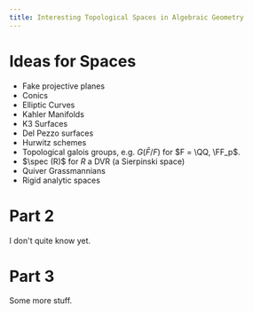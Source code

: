 ```yaml
---
title: Interesting Topological Spaces in Algebraic Geometry
---
```


# Ideas for Spaces

- Fake projective planes 
- Conics
- Elliptic Curves
- Kahler Manifolds
- K3 Surfaces
- Del Pezzo surfaces
- Hurwitz schemes
- Topological galois groups, e.g. $G(\bar F /F )$ for $F = \QQ, \FF_p$.
- $\spec (R)$ for $R$ a DVR (a Sierpinski space)
- Quiver Grassmannians
- Rigid analytic spaces


# Part 2

I don't quite know yet.


# Part 3

Some more stuff.



